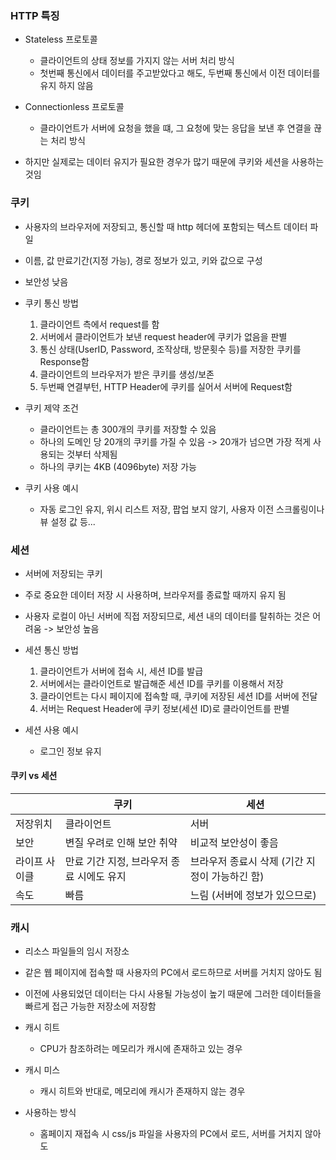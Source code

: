 ### HTTP 특징
* Stateless 프로토콜
  - 클라이언트의 상태 정보를 가지지 않는 서버 처리 방식
  - 첫번째 통신에서 데이터를 주고받았다고 해도, 두번째 통신에서 이전 데이터를 유지 하지 않음
* Connectionless 프로토콜
  - 클라이언트가 서버에 요청을 했을 떄, 그 요청에 맞는 응답을 보낸 후 연결을 끊는 처리 방식
  
* 하지만 실제로는 데이터 유지가 필요한 경우가 많기 때문에 쿠키와 세션을 사용하는 것임


### 쿠키
* 사용자의 브라우저에 저장되고, 통신할 때 http 헤더에 포함되는 텍스트 데이터 파일
* 이름, 값 만료기간(지정 가능), 경로 정보가 있고, 키와 값으로 구성
* 보안성 낮음

* 쿠키 통신 방법
  1. 클라이언트 측에서 request를 함
  2. 서버에서 클라이언트가 보낸 request header에 쿠키가 없음을 판별
  3. 통신 상태(UserID, Password, 조작상태, 방문횟수 등)를 저장한 쿠키를 Response함
  4. 클라이언트의 브라우저가 받은 쿠키를 생성/보존
  5. 두번째 연결부턴, HTTP Header에 쿠키를 실어서 서버에 Request함
  
* 쿠키 제약 조건
  - 클라이언트는 총 300개의 쿠키를 저장할 수 있음
  - 하나의 도메인 당 20개의 쿠키를 가질 수 있음 -> 20개가 넘으면 가장 적게 사용되는 것부터 삭제됨
  - 하나의 쿠키는 4KB (4096byte) 저장 가능

* 쿠키 사용 예시
  - 자동 로그인 유지, 위시 리스트 저장, 팝업 보지 않기, 사용자 이전 스크롤링이나 뷰 설정 값 등...


### 세션
* 서버에 저장되는 쿠키
* 주로 중요한 데이터 저장 시 사용하며, 브라우저를 종료할 때까지 유지 됨
* 사용자 로컬이 아닌 서버에 직접 저장되므로, 세션 내의 데이터를 탈취하는 것은 어려움 -> 보안성 높음

* 세션 통신 방법
  1. 클라이언트가 서버에 접속 시, 세션 ID를 발급
  2. 서버에서는 클라이언트로 발급해준 세션 ID를 쿠키를 이용해서 저장
  3. 클라이언트는 다시 페이지에 접속할 때, 쿠키에 저장된 세션 ID를 서버에 전달
  4. 서버는 Request Header에 쿠키 정보(세션 ID)로 클라이언트를 판별
  
* 세션 사용 예시
  - 로그인 정보 유지
  
#### 쿠키 vs 세션
||쿠키|세션|
|---|---|---|
|저장위치|클라이언트|서버|
|보안|변질 우려로 인해 보안 취약|비교적 보안성이 좋음 |
|라이프 사이클|만료 기간 지정, 브라우저 종료 시에도 유지|브라우저 종료시 삭제 (기간 지정이 가능하긴 함)|
|속도|빠름|느림 (서버에 정보가 있으므로)|

### 캐시
* 리소스 파일들의 임시 저장소
* 같은 웹 페이지에 접속할 때 사용자의 PC에서 로드하므로 서버를 거치지 않아도 됨
* 이전에 사용되었던 데이터는 다시 사용될 가능성이 높기 때문에 그러한 데이터들을 빠르게 접근 가능한 저장소에 저장함

* 캐시 히트
  - CPU가 참조하려는 메모리가 캐시에 존재하고 있는 경우

* 캐시 미스
  - 캐시 히트와 반대로, 메모리에 캐시가 존재하지 않는 경우

* 사용하는 방식
  - 홈페이지 재접속 시 css/js 파일을 사용자의 PC에서 로드, 서버를 거치지 않아도 
